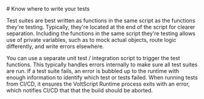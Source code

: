 # Know where to write your tests

Test suites are best written as functions in the same script as the functions they're testing. Typically, they're located at the end of the script for clearer separation. Including the functions in the same script they're testing allows use of private variables, such as to mock actual objects, route logic differently, and write errors elsewhere.

You can use a separate unit test / integration script to trigger the test functions. This typically handles errors internally to make sure all test suites are run. If a test suite fails, an error is bubbled up to the runtime with enough information to identify which test or tests failed. When running tests from CI/CD, it ensures the VoltScript Runtime process exits with an error, which notifies CI/CD that that the build should be aborted.